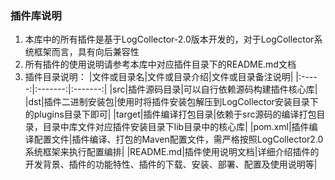 ### 插件库说明
1. 本库中的所有插件是基于LogCollector-2.0版本开发的，对于LogCollector系统框架而言，具有向后兼容性  
2. 所有插件的使用说明请参考本库中对应插件目录下的README.md文档
3. 插件目录说明：
|文件或目录名|文件或目录介绍|文件或目录备注说明|
|:-----:|:-------:|:-------:|
|src|插件源码目录|可以自行依赖源码构建插件核心库|
|dst|插件二进制安装包|使用时将插件安装包解压到LogCollector安装目录下的plugins目录下即可|
|target|插件编译打包目录|依赖于src源码的编译打包目录，目录中库文件对应插件安装目录下lib目录中的核心库|
|pom.xml|插件编译配置文件|插件编译、打包的Maven配置文件，需严格按照LogCollector2.0系统框架来执行配置编排|
|README.md|插件使用说明文档|详细介绍插件的开发背景、插件的功能特性、插件的下载、安装、部署、配置及使用说明等|